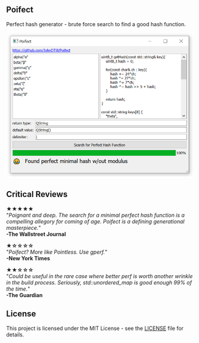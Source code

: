 ## Poifect

Perfect hash generator - brute force search to find a good hash function.

![screenshot](screenshot.png?raw=true "Poifect")

<!--[Try it in your browser!](https://johndtill.github.io/Poifect/)-->

## Critical Reviews

**★★★★★**<br>
"*Poignant and deep. The search for a minimal perfect hash function is a compelling allegory for coming of age. Poifect is a defining generational masterpiece.*"<br>
**-The Wallstreet Journal**

**★☆☆☆☆**<br>
"*Poifect? More like Pointless. Use gperf.*"<br>
**-New York Times**

**★★☆☆☆**<br>
"*Could be useful in the rare case where better perf is worth another wrinkle in the build process. Seriously, std::unordered_map is good enough 99% of the time.*"<br>
**-The Guardian**

## License

This project is licensed under the MIT License - see the [LICENSE](LICENSE) file for details.
